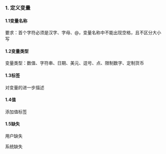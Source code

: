 ### 1. 定义变量

#### 1.1变量名称

要求：首个字符必须是汉字、字母、@，变量名称中不能出现空格，且不区分大小写

#### 1.2变量类型

变量类型：数值、字符串、日期、美元、逗号、点、限制数字、定制货币

#### 1.3标签

对变量的进一步描述

#### 1.4值

添加值标签

#### 1.5缺失

用户缺失

系统缺失